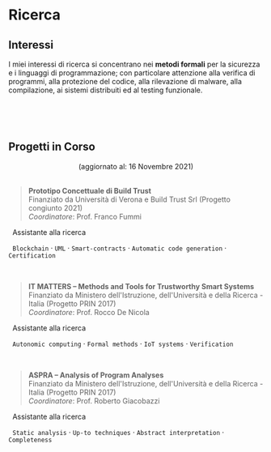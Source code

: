 # Ricerca


## Interessi

I miei interessi di ricerca si concentrano nei **metodi formali** per la sicurezza e i linguaggi di programmazione; con particolare attenzione alla verifica di programmi, alla protezione del codice, alla rilevazione di malware, alla compilazione, ai sistemi distribuiti ed al testing funzionale.

<img src="" id="kwimg">

<br><br>

## Progetti in Corso

<center> (aggiornato al: 16 Novembre 2021) </center>

<br>

> **Prototipo Concettuale di Build Trust** &nbsp; <a href="https://www.di.univr.it/?ent=progetto&id=5648&lang=it" target="_blank" rel="noopener noreferrer"><i class="fas fa-link"></i></a> <br> Finanziato da Universit&agrave; di Verona e Build Trust Srl (Progetto congiunto 2021) <br> *Coordinatore*: Prof. Franco Fummi

<i class="fas fa-pencil-ruler"></i> &nbsp; Assistante alla ricerca

<i class="fas fa-tags"></i> &nbsp; `Blockchain` &middot; `UML` &middot; `Smart-contracts` &middot; `Automatic code generation` &middot; `Certification`

<br>

> **IT MATTERS – Methods and Tools for Trustworthy Smart Systems** &nbsp; <a href="http://itmatters.imtlucca.it" target="_blank" rel="noopener noreferrer"><i class="fas fa-link"></i></a> <br> Finanziato da Ministero dell'Istruzione, dell'Universit&agrave; e della Ricerca - Italia (Progetto PRIN 2017) <br> *Coordinatore*: Prof. Rocco De Nicola

<i class="fas fa-pencil-ruler"></i> &nbsp; Assistante alla ricerca

<i class="fas fa-tags"></i> &nbsp; `Autonomic computing` &middot; `Formal methods` &middot; `IoT systems` &middot; `Verification`

<br>

> **ASPRA – Analysis of Program Analyses** <br> Finanziato da Ministero dell'Istruzione, dell'Universit&agrave; e della Ricerca - Italia (Progetto PRIN 2017) <br> *Coordinatore*: Prof. Roberto Giacobazzi

<i class="fas fa-pencil-ruler"></i> &nbsp; Assistante alla ricerca

<i class="fas fa-tags"></i> &nbsp; `Static analysis` &middot; `Up-to techniques` &middot; `Abstract interpretation` &middot; `Completeness`

<br>

